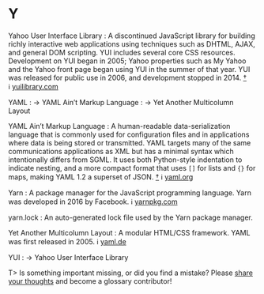 # Y

Yahoo User Interface Library
: A discontinued JavaScript library for building richly interactive web applications using techniques such as DHTML, AJAX, and general DOM scripting. YUI includes several core CSS resources. Development on YUI began in 2005; Yahoo properties such as My Yahoo and the Yahoo front page began using YUI in the summer of that year. YUI was released for public use in 2006, and development stopped in 2014.&nbsp;[†](#w-yui) ℹ︎&nbsp;[yuilibrary.com](https://yuilibrary.com/)

YAML
: → YAML Ain’t Markup Language
: → Yet Another Multicolumn Layout

YAML Ain’t Markup Language
: A human-readable data-serialization language that is commonly used for configuration files and in applications where data is being stored or transmitted. YAML targets many of the same communications applications as XML but has a minimal syntax which intentionally differs from SGML. It uses both Python-style indentation to indicate nesting, and a more compact format that uses `[]` for lists and `{}` for maps, making YAML 1.2 a superset of JSON.&nbsp;[†](#w-yaml) ℹ︎&nbsp;[yaml.org](https://yaml.org/)

Yarn
: A package manager for the JavaScript programming language. Yarn was developed in 2016 by Facebook. ℹ︎&nbsp;[yarnpkg.com](https://yarnpkg.com/)

yarn.lock
: An auto-generated lock file used by the Yarn package manager.

Yet Another Multicolumn Layout
: A modular HTML/CSS framework. YAML was first released in 2005. ℹ︎&nbsp;[yaml.de](http://www.yaml.de/)

YUI
: → Yahoo User Interface Library

T> Is something important missing, or did you find a mistake? Please [share your thoughts](https://github.com/j9t/web-development-glossary-forum/issues/new) and become a glossary&nbsp;contributor!